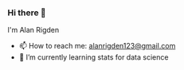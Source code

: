 ### Hi there 👋

I'm Alan Rigden

- 📫 How to reach me: alanrigden123@gmail.com
- 🌱 I’m currently learning stats for data science

<!--
**AlanRigden/AlanRigden** is a ✨ _special_ ✨ repository because its `README.md` (this file) appears on your GitHub profile.

Here are some ideas to get you started:

- 🔭 I’m currently working on ...
- 🌱 I’m currently learning Flask - a python webframe work
- 👯 I’m looking to collaborate on ...
- 🤔 I’m looking for help with ...
- 💬 Ask me about ...
- 📫 How to reach me: ...
- 😄 Pronouns: ...
- ⚡ Fun fact: ...
-->
